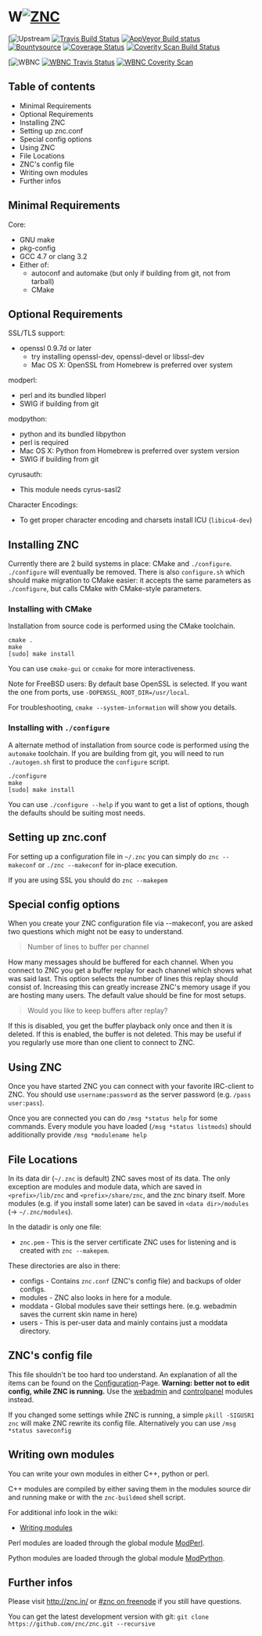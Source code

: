# W[![ZNC](http://wiki.znc.in/resources/assets/wiki.png)](http://znc.in)

[![Upstream](https://github.com/znc/znc)
[![Travis Build Status](https://img.shields.io/travis/znc/znc/master.svg?label=linux%2Fosx)](https://travis-ci.org/znc/znc)
[![AppVeyor Build status](https://img.shields.io/appveyor/ci/DarthGandalf/znc/master.svg?label=windows)](https://ci.appveyor.com/project/DarthGandalf/znc/branch/master)
[![Bountysource](https://www.bountysource.com/badge/tracker?tracker_id=1759)](https://www.bountysource.com/trackers/1759-znc?utm_source=1759&utm_medium=shield&utm_campaign=TRACKER_BADGE)
[![Coverage Status](https://coveralls.io/repos/znc/znc/badge.svg?branch=master&service=github)](https://coveralls.io/github/znc/znc?branch=master)
[![Coverity Scan Build Status](https://img.shields.io/coverity/scan/6778.svg)](https://scan.coverity.com/projects/znc-coverity)


[![WBNC](https://github.com/wbnc/znc)
[![WBNC Travis Status](https://img.shields.io/travis/WBNC/znc/master.svg)](https://travis-ci.org/WBNC/znc)
[![WBNC Coverity Scan](https://img.shields.io/coverity/scan/9076.svg)](https://scan.coverity.com/projects/wbnc-znc)
## Table of contents

- Minimal Requirements
- Optional Requirements
- Installing ZNC
- Setting up znc.conf
- Special config options
- Using ZNC
- File Locations
- ZNC's config file
- Writing own modules
- Further infos

## Minimal Requirements

Core:

* GNU make
* pkg-config
* GCC 4.7 or clang 3.2
* Either of:
    * autoconf and automake (but only if building from git, not from tarball)
    * CMake

## Optional Requirements

SSL/TLS support:
* openssl 0.9.7d or later
    * try installing openssl-dev, openssl-devel or libssl-dev
    * Mac OS X: OpenSSL from Homebrew is preferred over system

modperl:
* perl and its bundled libperl
* SWIG if building from git

modpython:
* python and its bundled libpython
* perl is required
* Mac OS X: Python from Homebrew is preferred over system version
* SWIG if building from git

cyrusauth:
* This module needs cyrus-sasl2

Character Encodings:
* To get proper character encoding and charsets install ICU (`libicu4-dev`)

## Installing ZNC

Currently there are 2 build systems in place: CMake and `./configure`.
`./configure` will eventually be removed.
There is also `configure.sh` which should make migration to CMake easier:
it accepts the same parameters as `./configure`,
but calls CMake with CMake-style parameters.

### Installing with CMake

Installation from source code is performed using the CMake toolchain.

```shell
cmake .
make
[sudo] make install
```

You can use `cmake-gui` or `ccmake` for more interactiveness.

Note for FreeBSD users:
By default base OpenSSL is selected.
If you want the one from ports, use `-DOPENSSL_ROOT_DIR=/usr/local`.

For troubleshooting, `cmake --system-information` will show you details.

### Installing with `./configure`

A alternate method of installation from source code is performed using the `automake` toolchain.
If you are building from git, you will need to run `./autogen.sh` first to
produce the `configure` script.

```shell
./configure
make
[sudo] make install
```

You can use `./configure --help` if you want to get a list of options, though
the defaults should be suiting most needs.

## Setting up znc.conf

For setting up a configuration file in `~/.znc` you can simply do
`znc --makeconf` or `./znc --makeconf` for in-place execution.

If you are using SSL you should do `znc --makepem`

## Special config options

When you create your ZNC configuration file via --makeconf, you are asked
two questions which might not be easy to understand.

> Number of lines to buffer per channel

How many messages should be buffered for each channel. When you connect to
ZNC you get a buffer replay for each channel which shows what was said
last. This option selects the number of lines this replay should consist
of. Increasing this can greatly increase ZNC's memory usage if you are
hosting many users. The default value should be fine for most setups.

> Would you like to keep buffers after replay?

If this is disabled, you get the buffer playback only once and then it is
deleted. If this is enabled, the buffer is not deleted. This may be useful
if you regularly use more than one client to connect to ZNC.

## Using ZNC

Once you have started ZNC you can connect with your favorite IRC-client to
ZNC. You should use `username:password` as the server password (e.g.
`/pass user:pass`).

Once you are connected you can do `/msg *status help` for some commands.
Every module you have loaded (`/msg *status listmods`) should additionally
provide `/msg *modulename help`

## File Locations

In its data dir (`~/.znc` is default) ZNC saves most of its data. The only
exception are modules and module data, which are saved in
`<prefix>/lib/znc` and `<prefix>/share/znc`, and the znc binary itself.
More modules (e.g. if you install some later) can be saved in
`<data dir>/modules` (-> `~/.znc/modules`).

In the datadir is only one file:

- `znc.pem` - This is the server certificate ZNC uses for listening and is
created with `znc --makepem`.

These directories are also in there:

- configs - Contains `znc.conf` (ZNC's config file) and backups of older
  configs.
- modules - ZNC also looks in here for a module.
- moddata - Global modules save their settings here.
  (e.g. webadmin saves the current skin name in here)
- users   - This is per-user data and mainly contains just a moddata
  directory.

## ZNC's config file

This file shouldn't be too hard too understand. An explanation of all the
items can be found on the
[Configuration](http://wiki.znc.in/Configuration)-Page.
**Warning: better not to edit config, while ZNC is running.** Use  the
[webadmin] and [controlpanel] modules instead.

[webadmin]:http://wiki.znc.in/Webadmin
[controlpanel]:http://wiki.znc.in/Controlpanel

If you changed some settings while ZNC is running, a simple
`pkill -SIGUSR1 znc` will make ZNC rewrite its config file. Alternatively
you can use `/msg *status saveconfig`

## Writing own modules

You can write your own modules in either C++, python or perl.

C++ modules are compiled by either saving them in the modules source dir
and running make or with the `znc-buildmod` shell script.

For additional info look in the wiki:

- [Writing modules](http://wiki.znc.in/Writing_modules)

Perl modules are loaded through the global module
[ModPerl](http://wiki.znc.in/Modperl).

Python modules are loaded through the global module
[ModPython](http://wiki.znc.in/Modpython).

## Further infos

Please visit http://znc.in/ or
[#znc on freenode](ircs://irc.freenode.net:6697/#znc) if you still have
questions.

You can get the latest development version with git:
`git clone https://github.com/znc/znc.git --recursive`
